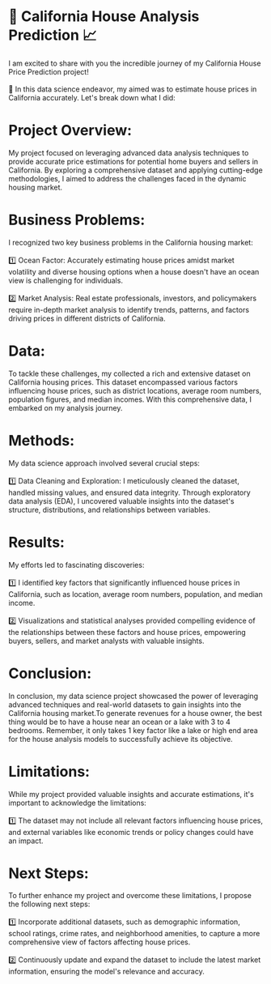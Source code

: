 # 🏡 California House Analysis Prediction 📈

I am excited to share with you the incredible journey of my California House Price Prediction project! <br><br>
🌟 In this data science endeavor, my aimed  was to estimate house prices in California accurately. Let's break down what I did:

# Project Overview:
My project focused on leveraging advanced data analysis techniques to provide accurate price estimations for potential home buyers and sellers in California. By exploring a comprehensive dataset and applying cutting-edge methodologies, I aimed to address the challenges faced in the dynamic housing market.

# Business Problems:
I recognized two key business problems in the California housing market:<br><br>
1️⃣ Ocean Factor: Accurately estimating house prices amidst market volatility and diverse housing options when a house doesn't have an ocean view  is challenging for individuals.<br><br>
2️⃣ Market Analysis: Real estate professionals, investors, and policymakers require in-depth market analysis to identify trends, patterns, and factors driving prices in different districts of California.

# Data:
To tackle these challenges, my collected a rich and extensive dataset on California housing prices. This dataset encompassed various factors influencing house prices, such as district locations, average room numbers, population figures, and median incomes. With this comprehensive data, I embarked on my analysis journey.

# Methods:
My data science approach involved several crucial steps:<br><br>
1️⃣ Data Cleaning and Exploration: I meticulously cleaned the dataset, handled missing values, and ensured data integrity. Through exploratory data analysis (EDA), I uncovered valuable insights into the dataset's structure, distributions, and relationships between variables.

# Results:
My efforts led to fascinating discoveries:<br><br>
1️⃣ I identified key factors that significantly influenced house prices in California, such as location, average room numbers, population, and median income.<br><br>
2️⃣ Visualizations and statistical analyses provided compelling evidence of the relationships between these factors and house prices, empowering buyers, sellers, and market analysts with valuable insights.

# Conclusion:
In conclusion, my data science project showcased the power of leveraging advanced techniques and real-world datasets to gain insights into the California housing market.To generate revenues for a house owner, the best thing would be to have a house near an ocean or a lake with 3 to 4 bedrooms. Remember, it only takes 1 key factor like a lake or high end area for the house analysis models to successfully achieve its objective.


# Limitations:
While my project provided valuable insights and accurate estimations, it's important to acknowledge the limitations:<br><br>
1️⃣ The dataset may not include all relevant factors influencing house prices, and external variables like economic trends or policy changes could have an impact.

# Next Steps:
To further enhance my project and overcome these limitations, I propose the following next steps:<br><br>
1️⃣ Incorporate additional datasets, such as demographic information, school ratings, crime rates, and neighborhood amenities, to capture a more comprehensive view of factors affecting house prices.<br><br>
2️⃣ Continuously update and expand the dataset to include the latest market information, ensuring the model's relevance and accuracy.



